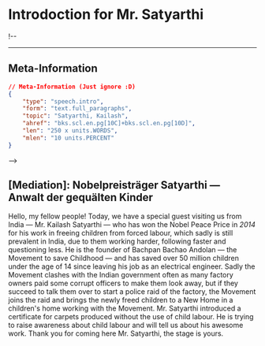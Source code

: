 # Introdoction for Mr. Satyarthi

!--

----

## Meta-Information

````json
// Meta-Information (Just ignore :D)
{
    "type": "speech.intro",
    "form": "text.full_paragraphs",
    "topic": "Satyarthi, Kailash",
    "ahref": "bks.scl.en.pg[10C]+bks.scl.en.pg[10D]",
    "len": "250 x units.WORDS",
    "mlen": "10 units.PERCENT"
}

````

-->

## \[Mediation\]: Nobelpreisträger Satyarthi &mdash; Anwalt der gequälten Kinder

Hello, my fellow people! Today, we have a special guest visiting us from India — Mr. Kailash Satyarthi — who has won the Nobel Peace Price in *2014* for his work in freeing children from forced labour, which sadly is still prevalent in India, due to them working harder, following faster and questioning less. He is the founder of Bachpan Bachao Andolan — the Movement to save Childhood — <!--Childhood Help Protest-->and has saved over 50 million <!--go sen man--> children under the age of 14 since leaving his job as an electrical engineer. Sadly the Movement clashes with the Indian government often as many factory owners paid some corrupt officers to make them look away, but if they succeed to talk them over to start a police raid of the factory, the Movement joins the raid and brings the newly freed children to a New Home in a children's home working with the Movement. Mr. Satyarthi introduced a certificate for carpets produced without the use of child labour. He is trying to raise awareness about child labour and will tell us about his awesome work. Thank you for coming here Mr. Satyarthi, the stage is yours.
